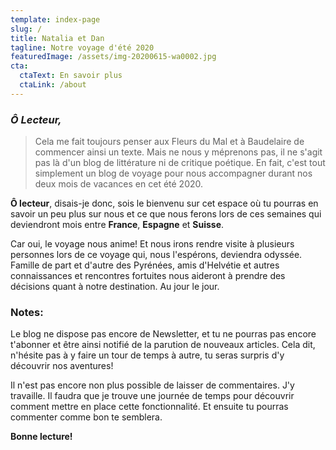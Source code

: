 ```yaml
---
template: index-page
slug: /
title: Natalia et Dan
tagline: Notre voyage d'été 2020
featuredImage: /assets/img-20200615-wa0002.jpg
cta:
  ctaText: En savoir plus
  ctaLink: /about
---
```

### ***Ô Lecteur,***

> Cela me fait toujours penser aux Fleurs du Mal et à Baudelaire de commencer ainsi un texte. Mais ne nous y méprenons pas, il ne s'agit pas là d'un blog de littérature ni de critique poétique. En fait, c'est tout simplement un blog de voyage pour nous accompagner durant nos deux mois de vacances en cet été 2020.

**Ô lecteur**, disais-je donc, sois le bienvenu sur cet espace où tu pourras en savoir un peu plus sur nous et ce que nous ferons lors de ces semaines qui deviendront mois entre **France**, **Espagne** et **Suisse**.

Car oui, le voyage nous anime! Et nous irons rendre visite à plusieurs personnes lors de ce voyage qui, nous l'espérons, deviendra odyssée. Famille de part et d'autre des Pyrénées, amis d'Helvétie et autres connaissances et rencontres fortuites nous aideront à prendre des décisions quant à notre destination. Au jour le jour.

### Notes:

Le blog ne dispose pas encore de Newsletter, et tu ne pourras pas encore t'abonner et être ainsi notifié de la parution de nouveaux articles. Cela dit, n'hésite pas à y faire un tour de temps à autre, tu seras surpris d'y découvrir nos aventures!

Il n'est pas encore non plus possible de laisser de commentaires. J'y travaille. Il faudra que je trouve une journée de temps pour découvrir comment mettre en place cette fonctionnalité. Et ensuite tu pourras commenter comme bon te semblera.

**Bonne lecture!**